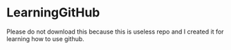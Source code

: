 # LearningGitHub
Please do not download this because this is useless repo and I created it for learning how to use github.